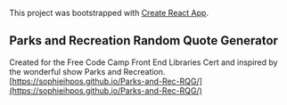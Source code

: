 This project was bootstrapped with [Create React App](https://github.com/facebook/create-react-app).

## Parks and Recreation Random Quote Generator

Created for the Free Code Camp Front End Libraries Cert and inspired by the wonderful show Parks and Recreation. [https://sophieihpos.github.io/Parks-and-Rec-RQG/](https://sophieihpos.github.io/Parks-and-Rec-RQG/)
